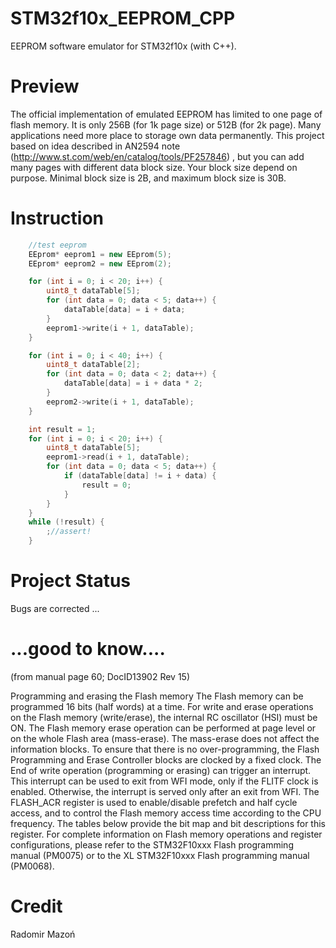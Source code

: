 # STM32f10x_EEPROM_CPP
EEPROM software emulator for STM32f10x (with C++).

# Preview

The official implementation of emulated EEPROM has limited to one page of flash memory. It is only 256B (for 1k page size) or 512B (for 2k page). Many applications need more place to storage own data permanently.
This project based on idea described in AN2594 note (http://www.st.com/web/en/catalog/tools/PF257846) , but you can add many pages with different data block size. Your block size depend on purpose. Minimal block size is 2B, and maximum block size is 30B. 

# Instruction
```C++
	//test eeprom
	EEprom* eeprom1 = new EEprom(5);
	EEprom* eeprom2 = new EEprom(2);

	for (int i = 0; i < 20; i++) {
		uint8_t dataTable[5];
		for (int data = 0; data < 5; data++) {
			dataTable[data] = i + data;
		}
		eeprom1->write(i + 1, dataTable);
	}

	for (int i = 0; i < 40; i++) {
		uint8_t dataTable[2];
		for (int data = 0; data < 2; data++) {
			dataTable[data] = i + data * 2;
		}
		eeprom2->write(i + 1, dataTable);
	}

	int result = 1;
	for (int i = 0; i < 20; i++) {
		uint8_t dataTable[5];
		eeprom1->read(i + 1, dataTable);
		for (int data = 0; data < 5; data++) {
			if (dataTable[data] != i + data) {
				result = 0;
			}
		}
	}
	while (!result) {
		;//assert!
	}
```

# Project Status

Bugs are corrected ...

# ...good to know....
(from manual page 60; DocID13902 Rev 15)

Programming and erasing the Flash memory
The Flash memory can be programmed 16 bits (half words) at a time.
For write and erase operations on the Flash memory (write/erase), the internal RC oscillator
(HSI) must be ON.
The Flash memory erase operation can be performed at page level or on the whole Flash
area (mass-erase). The mass-erase does not affect the information blocks.
To ensure that there is no over-programming, the Flash Programming and Erase Controller
blocks are clocked by a fixed clock.
The End of write operation (programming or erasing) can trigger an interrupt. This interrupt
can be used to exit from WFI mode, only if the FLITF clock is enabled. Otherwise, the
interrupt is served only after an exit from WFI.
The FLASH_ACR register is used to enable/disable prefetch and half cycle access, and to
control the Flash memory access time according to the CPU frequency. The tables below
provide the bit map and bit descriptions for this register.
For complete information on Flash memory operations and register configurations, please
refer to the STM32F10xxx Flash programming manual (PM0075) or to the XL
STM32F10xxx Flash programming manual (PM0068).

# Credit

Radomir Mazoń
